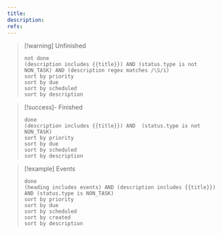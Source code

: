 ```yaml
---
title: 
description: 
refs:
---
```


>[!warning] Unfinished
>```tasks
>not done
>(description includes {{title}}) AND (status.type is not NON_TASK) AND (description regex matches /\S/i)
>sort by priority
>sort by due
>sort by scheduled
>sort by description
>```

>[!success]- Finished
>```tasks
>done
>(description includes {{title}}) AND  (status.type is not NON_TASK)
>sort by priority
>sort by due
>sort by scheduled
>sort by description
>```

>[!example] Events
>```tasks
>done
>(heading includes events) AND (description includes {{title}}) AND (status.type is NON_TASK)
>sort by priority
>sort by due
>sort by scheduled
>sort by created
>sort by description
>```

